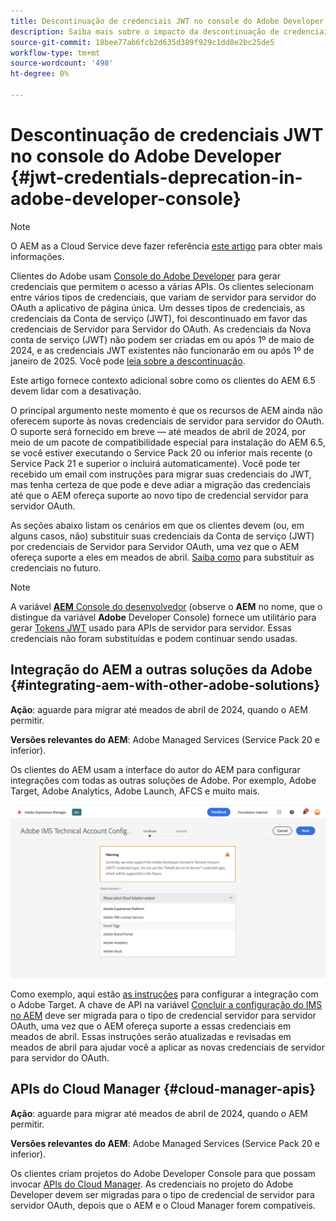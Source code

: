 ```yaml
---
title: Descontinuação de credenciais JWT no console do Adobe Developer
description: Saiba mais sobre o impacto da descontinuação de credenciais JWT no Console do Adobe Developer no AEM
source-git-commit: 18bee77ab6fcb2d635d389f929c1dd8e2bc25de5
workflow-type: tm+mt
source-wordcount: '498'
ht-degree: 0%

---
```



# Descontinuação de credenciais JWT no console do Adobe Developer {#jwt-credentials-deprecation-in-adobe-developer-console}

>[!NOTE]
> O AEM as a Cloud Service deve fazer referência [este artigo](https://experienceleague.adobe.com/docs/experience-manager-cloud-service/content/security/jwt-credentials-deprecation-in-adobe-developer-console.html) para obter mais informações.

Clientes do Adobe usam [Console do Adobe Developer](https://developer.adobe.com/console) para gerar credenciais que permitem o acesso a várias APIs. Os clientes selecionam entre vários tipos de credenciais, que variam de servidor para servidor do OAuth a aplicativo de página única. Um desses tipos de credenciais, as credenciais da Conta de serviço (JWT), foi descontinuado em favor das credenciais de Servidor para Servidor do OAuth. As credenciais da Nova conta de serviço (JWT) não podem ser criadas em ou após 1º de maio de 2024, e as credenciais JWT existentes não funcionarão em ou após 1º de janeiro de 2025. Você pode [leia sobre a descontinuação](https://developer.adobe.com/developer-console/docs/guides/authentication/ServerToServerAuthentication/migration/).

Este artigo fornece contexto adicional sobre como os clientes do AEM 6.5 devem lidar com a desativação.

O principal argumento neste momento é que os recursos de AEM ainda não oferecem suporte às novas credenciais de servidor para servidor do OAuth. O suporte será fornecido em breve — até meados de abril de 2024, por meio de um pacote de compatibilidade especial para instalação do AEM 6.5, se você estiver executando o Service Pack 20 ou inferior mais recente (o Service Pack 21 e superior o incluirá automaticamente). Você pode ter recebido um email com instruções para migrar suas credenciais do JWT, mas tenha certeza de que pode e deve adiar a migração das credenciais até que o AEM ofereça suporte ao novo tipo de credencial servidor para servidor OAuth.

As seções abaixo listam os cenários em que os clientes devem (ou, em alguns casos, não) substituir suas credenciais da Conta de serviço (JWT) por credenciais de Servidor para Servidor OAuth, uma vez que o AEM ofereça suporte a eles em meados de abril. [Saiba como](https://developer.adobe.com/developer-console/docs/guides/authentication/ServerToServerAuthentication/migration/#migration-overview) para substituir as credenciais no futuro.

>[!NOTE]
>
>A variável [**AEM** Console do desenvolvedor](https://experienceleague.adobe.com/docs/experience-manager-cloud-service/content/implementing/developing/development-guidelines.html#crxde-lite-and-developer-console) (observe o **AEM** no nome, que o distingue da variável **Adobe** Developer Console) fornece um utilitário para gerar [Tokens JWT](https://experienceleague.adobe.com/docs/experience-manager-cloud-service/content/implementing/developing/generating-access-tokens-for-server-side-apis.html) usado para APIs de servidor para servidor. Essas credenciais não foram substituídas e podem continuar sendo usadas.


## Integração do AEM a outras soluções da Adobe {#integrating-aem-with-other-adobe-solutions}

**Ação**: aguarde para migrar até meados de abril de 2024, quando o AEM permitir.

**Versões relevantes do AEM**: Adobe Managed Services (Service Pack 20 e inferior).


Os clientes do AEM usam a interface do autor do AEM para configurar integrações com todas as outras soluções de Adobe. Por exemplo, Adobe Target, Adobe Analytics, Adobe Launch, AFCS e muito mais.

![Integração do AEM a outras soluções](/help/sites-administering/assets/jwt-deprecation.png)

Como exemplo, aqui estão [as instruções](https://docs.mktossl.com/docs/experience-manager-cloud-service/content/sites/integrations/integration-adobe-target-ims.html?lang=en) para configurar a integração com o Adobe Target. A chave de API na variável [Concluir a configuração do IMS no AEM](https://docs.mktossl.com/docs/experience-manager-cloud-service/content/sites/integrations/integration-adobe-target-ims.html#completing-the-ims-configuration-in-aem) deve ser migrada para o tipo de credencial servidor para servidor OAuth, uma vez que o AEM ofereça suporte a essas credenciais em meados de abril. Essas instruções serão atualizadas e revisadas em meados de abril para ajudar você a aplicar as novas credenciais de servidor para servidor do OAuth.

## APIs do Cloud Manager {#cloud-manager-apis}

**Ação**: aguarde para migrar até meados de abril de 2024, quando o AEM permitir.

**Versões relevantes do AEM**: Adobe Managed Services (Service Pack 20 e inferior).

Os clientes criam projetos do Adobe Developer Console para que possam invocar [APIs do Cloud Manager](https://developer.adobe.com/experience-cloud/cloud-manager/guides/getting-started/create-api-integration/). As credenciais no projeto do Adobe Developer devem ser migradas para o tipo de credencial de servidor para servidor OAuth, depois que o AEM e o Cloud Manager forem compatíveis.

